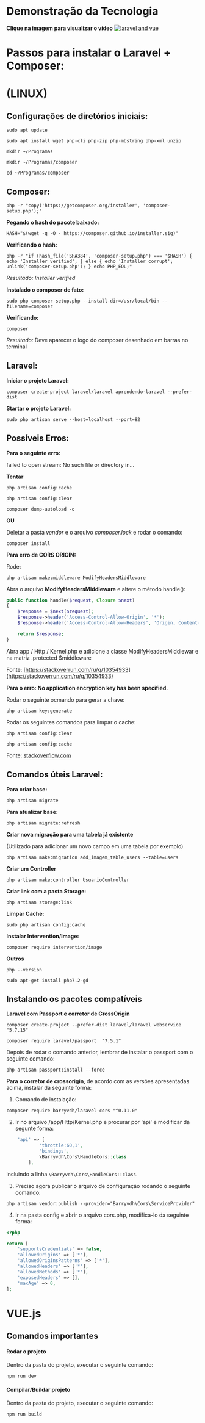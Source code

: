 # Demonstração da Tecnologia

**Clique na imagem para visualizar o vídeo** 
[![laravel and vue](https://raw.githubusercontent.com/jrdutra/EstudandoLaravel/master/repositorySources/capa.png)](https://www.youtube.com/watch?v=iIhKAVb37Hg)

# Passos para instalar o Laravel + Composer: #

# (LINUX) #

## Configurações de diretórios iniciais:

```
sudo apt update
```

```
sudo apt install wget php-cli php-zip php-mbstring php-xml unzip
```

```
mkdir ~/Programas
```

```
mkdir ~/Programas/composer
```

```
cd ~/Programas/composer
```

## Composer:

```
php -r "copy('https://getcomposer.org/installer', 'composer-setup.php');"
```

**Pegando o hash do pacote baixado:**

```
HASH="$(wget -q -O - https://composer.github.io/installer.sig)"
```

**Verificando o hash:**

```
php -r "if (hash_file('SHA384', 'composer-setup.php') === '$HASH') { echo 'Installer verified'; } else { echo 'Installer corrupt'; unlink('composer-setup.php'); } echo PHP_EOL;"
```

*Resultado:*
*Installer verified*

**Instalado o composer de fato:**

```
sudo php composer-setup.php --install-dir=/usr/local/bin --filename=composer
```

**Verificando:**

```
composer
```

*Resultado:* Deve aparecer o logo do composer desenhado em barras no terminal

## Laravel:

**Iniciar o projeto Laravel:**

```
composer create-project laravel/laravel aprendendo-laravel --prefer-dist
```

**Startar o projeto Laravel:**

```
sudo php artisan serve --host=localhost --port=82
```


## Possíveis Erros:

**Para o seguinte erro:**

failed to open stream: No such file or directory in...

**Tentar**

```
php artisan config:cache
```

```
php artisan config:clear
```

```
composer dump-autoload -o
```

**OU**

Deletar a pasta *vendor* e o arquivo *composer.lock* e rodar o comando:

```
composer install
```

**Para erro de CORS ORIGIN:**

Rode:

```
php artisan make:middleware ModifyHeadersMiddleware
```

Abra o arquivo **ModifyHeadersMiddleware** e altere o método handle():


```php
public function handle($request, Closure $next)
{
    $response = $next($request);
    $response->header('Access-Control-Allow-Origin', '*');
    $response->header('Access-Control-Allow-Headers', 'Origin, Content-Type');

    return $response;
}
```

Abra app / Http / Kernel.php e adicione a classe ModifyHeadersMiddlewar e na matriz .protected $middleware

Fonte: [https://stackoverrun.com/ru/q/10354933](https://stackoverrun.com/ru/q/10354933)

**Para o erro: No application encryption key has been specified.**

Rodar o seguinte ocmando para gerar a chave:

```
php artisan key:generate
```

Rodar os seguintes comandos para limpar o cache:

```
php artisan config:clear
```

```
php artisan config:cache
```

Fonte: [stackoverflow.com](https://stackoverflow.com/questions/52985757/error-no-application-encryption-key-has-been-specified-but-it-exist)

## Comandos úteis Laravel:

**Para criar base:**

```
php artisan migrate
```

**Para atualizar base:**

```
php artisan migrate:refresh
```

**Criar nova migração para uma tabela já existente**

(Utilizado para adicionar um novo campo em uma tabela por exemplo)

```
php artisan make:migration add_imagem_table_users --table=users
```

**Criar um Controller**

```
php artisan make:controller UsuarioController
```

**Criar link com a pasta Storage:**

```
php artisan storage:link
```


**Limpar Cache:**

```
sudo php artisan config:cache
```

**Instalar Intervention/Image:**

```
composer require intervention/image
```

**Outros**

```
php --version
```

```
sudo apt-get install php7.2-gd
```

## Instalando os pacotes compatíveis

**Laravel com Passport e corretor de CrossOrigin**

```
composer create-project --prefer-dist laravel/laravel webservice "5.7.15"
```

```
composer require laravel/passport  "7.5.1"
```

Depois de rodar o comando anterior, lembrar de instalar o passport com o seguinte comando:

```
php artisan passport:install --force
```

**Para o corretor de crossorigin**, de acordo com as versões apresentadas acima, instalar da seguinte forma:

1. Comando de instalação:

```
composer require barryvdh/laravel-cors "^0.11.0"

```

2. Ir no arquivo /app/Http/Kernel.php e procurar por 'api' e modificar da segunte forma:

```php
	'api' => [
            'throttle:60,1',
            'bindings',
            \Barryvdh\Cors\HandleCors::class
        ],
```

incluindo a linha `\Barryvdh\Cors\HandleCors::class`.

3. Preciso agora publicar o arquivo de configuração rodando o seguinte comando:

```
php artisan vendor:publish --provider="Barryvdh\Cors\ServiceProvider"
```

4. Ir na pasta config e abrir o arquivo cors.php, modifica-lo da seguinte forma:

```php
<?php

return [
    'supportsCredentials' => false,
    'allowedOrigins' => ['*'],
    'allowedOriginsPatterns' => ['*'],
    'allowedHeaders' => ['*'],
    'allowedMethods' => ['*'],
    'exposedHeaders' => [],
    'maxAge' => 0,
];
```

# VUE.js

## Comandos importantes

#### Rodar o projeto

Dentro da pasta do projeto, executar o seguinte comando:

```
npm run dev
```

#### Compilar/Buildar projeto

Dentro da pasta do projeto, executar o seguinte comando:

```
npm run build
```

